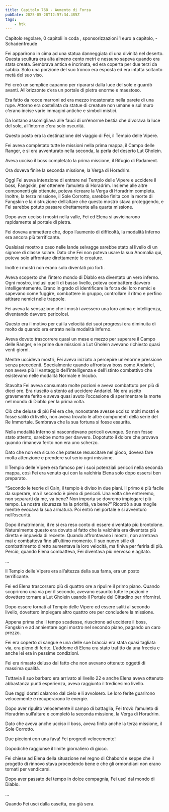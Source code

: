 ```yaml
---
title: Capitolo 768 - Aumento di Forza
pubDate: 2025-05-28T12:57:34.485Z
tags:
    - htk
---
```



Capitolo regolare,
0 capitoli in coda ,
sponsorizzazioni 1 euro a capitolo,
-Schadenfreude


Fei apparirono in cima ad una statua danneggiata di una divinità nel deserto. Questa scultura era alta almeno cento metri e nessuno sapeva quando era stata creata. Sembrava antica e incrinata, ed era coperta per due terzi da sabbia. Solo una porzione del suo tronco era esposta ed era intatta soltanto metà del suo viso.


Fei creò un semplice capanno per ripararsi dalla luce del sole e guardò avanti. All’orizzonte c’era un portale di pietra enorme e maestoso.


Era fatto da rocce marroni ed era mezzo incastonato nella parete di una rupe. Attorno era costellata da statue di creature non umane e sul muro c’erano incise varie immagini antiche e simboli mistici.


Da lontano assomigliava alle fauci di un’enorme bestia che divorava la luce del sole, all’interno c’era solo oscurità.


Questo posto era la destinazione del viaggio di Fei, il Tempio delle Vipere.


Fei aveva completato tutte le missioni nella prima mappa, il Campo delle Ranger, e si era avventurato nella seconda, la perla del deserto Lut Gholein.


Aveva ucciso il boss completato la prima missione, il Rifugio di Radament.


Ora doveva finire la seconda missione, la Verga di Horadrim.


Oggi Fei aveva intenzione di entrare nel Tempio delle Vipere e uccidere il boss, Fangskin, per ottenere l’amuleto di Horadrim. Insieme alle altre componenti già ottenute, poteva ricreare la Verga di Horadrim completa. Inoltre, la terza missione, il Sole Corrotto, sarebbe finita con la morte di Fangskin e la distruzione dell’altare che questo mostro stava proteggendo, e Fei sarebbe potuto passare direttamente alla quarta missione.


Dopo aver ucciso i mostri nella valle, Fei ed Elena si avvicinarono rapidamente al portale di pietra.


Fei doveva ammettere che, dopo l’aumento di difficoltà, la modalità Inferno era ancora più terrificante.


Qualsiasi mostro a caso nelle lande selvagge sarebbe stato al livello di un signore di classe solare. Dato che Fei non poteva usare la sua Anomalia qui, poteva solo affrontare direttamente le creature.


Inoltre i mostri non erano solo diventati più forti.


Aveva scoperto che l’intero mondo di Diablo era diventato un vero inferno. Ogni mostro, inclusi quelli di basso livello, poteva combattere davvero intelligentemente. Erano in grado di identificare la forza dei loro nemici e sapevano come fuggire, combattere in gruppo, controllare il ritmo e perfino attirare nemici nelle trappole.


Fei aveva la sensazione che i mostri avessero una loro anima e intelligenza, diventando davvero pericolosi.


Questo era il motivo per cui la velocità dei suoi progressi era diminuita di molto da quando era entrato nella modalità Inferno.


Aveva dovuto trascorrere quasi un mese e mezzo per superare il Campo delle Ranger, e le prime due missioni a Lut Gholein avevano richiesto quasi venti giorni.


Mentre uccideva mostri, Fei aveva iniziato a percepire un’enorme pressione senza precedenti. Specialmente quando affrontava boss come Andariel, non aveva più il vantaggio dell’intelligenza e dell’istinto combattivo che esistevano nelle modalità Normale e Incubo.


Stavolta Fei aveva consumato molte pozioni e aveva combattuto per più di dieci ore. Era riuscito a stento ad uccidere Andariel. Ne era uscito gravemente ferito e aveva quasi avuto l’occasione di sperimentare la morte nel mondo di Diablo per la prima volta.


Ciò che deluse di più Fei era che, nonostante avesse ucciso molti mostri e fosse salito di livello, non aveva trovato le altre componenti della serie del Re Immortale. Sembrava che la sua fortuna si fosse esaurita.


Nella modalità Inferno si nascondevano pericoli ovunque. Se non fosse stato attento, sarebbe morto per davvero. Dopotutto il dolore che provava quando rimaneva ferito non era uno scherzo.

Dato che non era sicuro che potesse resuscitare nel gioco, doveva fare molta attenzione e prendere sul serio ogni missione.


Il Tempio delle Vipere era famoso per i suoi potenziali pericoli nella seconda mappa, così Fei era venuto qui con la valchiria Elena solo dopo essersi ben preparato.


“Secondo le teorie di Cain, il tempio è diviso in due piani. Il primo è più facile da superare, ma il secondo è pieno di pericoli. Una volta che entreremo, non separarti da me, va bene? Non importa se dovremo impiegarci più tempo. La nostra sicurezza ha la priorità, va bene?” Ricordò a sua moglie mentre evocava la sua armatura. Poi entrò nel portale e si avventurò nell’oscurità.


Dopo il matrimonio, il re si era reso conto di essere diventato più brontolone. Naturalmente questo era dovuto al fatto che la valchiria era diventata più diretta e impavida di recente. Quando affrontavano i mostri, non arretrava mai e combatteva fino all’ultimo momento.
Il suo nuovo stile di combattimento diretto aumentava la loro velocità, ma finiva per ferirla di più. Perciò, quando Elena combatteva, Fei diventava più nervoso e agitato.


…


Il Tempio delle Vipere era all’altezza della sua fama, era un posto terrificante.


Fei ed Elena trascorsero più di quattro ore a ripulire il primo piano. Quando scoprirono una via per il secondo, avevano esaurito tutte le pozioni e dovettero tornare a Lut Gholein usando il Portale del Cittadino per rifornirsi.


Dopo essere tornati al Tempio delle Vipere ed essere saliti al secondo livello, dovettero impiegare altro quattro ore per concludere la missione.


Appena prima che il tempo scadesse, riuscirono ad uccidere il boss, Fangskin e ad annientare ogni mostro nel secondo piano, pagando un caro prezzo.

Fei era coperto di sangue e una delle sue braccia era stata quasi tagliata via, era pieno di ferite. L’addome di Elena era stato trafitto da una freccia e anche lei era in pessime condizioni.


Fei era rimasto deluso dal fatto che non avevano ottenuto oggetti di massima qualità.


Tuttavia il suo barbaro era arrivato al livello 22 e anche Elena aveva ottenuto abbastanza punti esperienza, aveva raggiunto il tredicesimo livello.


Due raggi dorati calarono dal cielo e li avvolsero. Le loro ferite guarirono velocemente e recuperarono le energie.


Dopo aver ripulito velocemente il campo di battaglia, Fei trovò l’amuleto di Horadrim sull’altare e completò la seconda missione, la Verga di Horadrim.


Dato che aveva anche ucciso il boss, aveva finito anche la terza missione, il Sole Corrotto.


Due piccioni con una fava! Fei progredì velocemente!


Dopodiché raggiunse il limite giornaliero di gioco.


Fei chiese ad Elena della situazione nel regno di Chabord e seppe che il progetto di rinnovo stava procedendo bene e che gli ormondiani non erano tornati per vendicarsi.


Dopo aver passato del tempo in dolce compagnia, Fei uscì dal mondo di Diablo.


…


Quando Fei uscì dalla casetta, era già sera.


